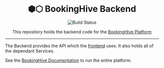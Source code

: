<div align=center>
    <h1>⬢⬡ BookingHive Backend</h1>

![Build Status](https://img.shields.io/github/actions/workflow/status/baltermia/blazor-camera-streamer/dotnet.yml?style=flat-square)

This repository holds the backend code for the [BookingHive Platform](ttps://github.com/Humteria/booking-hive)
</div>

---

The Backend provides the API which the [frontend](https://github.com/Humteria/booking-hive-frontend) uses. It also holds all of the dependant Services.

See the [BookingHive Documentation](https://github.com/Humteria/booking-hive) to run the entire platform.

